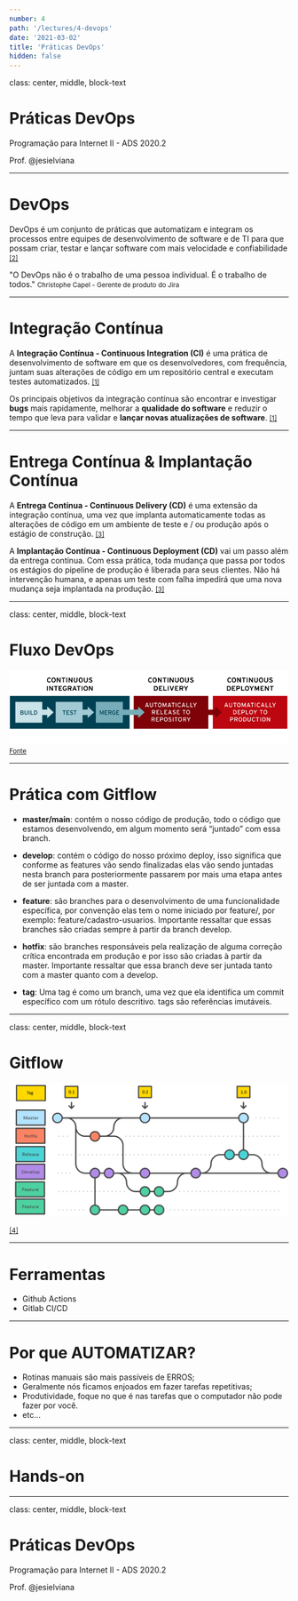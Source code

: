 ```yaml
---
number: 4
path: '/lectures/4-devops'
date: '2021-03-02'
title: 'Práticas DevOps'
hidden: false
---
```


class: center, middle, block-text

# Práticas DevOps

Programação para Internet II - ADS 2020.2

Prof. @jesielviana

---

# DevOps

DevOps é um conjunto de práticas que automatizam e integram os processos entre equipes de desenvolvimento de software e de TI para que possam criar, testar e lançar software com mais velocidade e confiabilidade
<small><a href="https://www.atlassian.com/br/devops" target="_blank">[2]</a></small>

"O DevOps não é o trabalho de uma pessoa individual. É o trabalho de todos."
<small>Christophe Capel - Gerente de produto do Jira</small>

---

# Integração Contínua

A **Integração Contínua - Continuous Integration (CI)** é uma prática de desenvolvimento de software em que os desenvolvedores, com frequência, juntam suas alterações de código em um repositório central e executam testes automatizados.
<small><a href="https://aws.amazon.com/pt/devops/continuous-integration/" target="_blank">[1]</a></small>

Os principais objetivos da integração contínua são encontrar e investigar **bugs** mais rapidamente, melhorar a **qualidade do software** e reduzir o tempo que leva para validar e **lançar novas atualizações de software**.
<small><a href="https://aws.amazon.com/pt/devops/continuous-integration/" target="_blank">[1]</a></small>

---

# Entrega Contínua & Implantação Contínua

A **Entrega Contínua - Continuous Delivery (CD)** é uma extensão da integração contínua, uma vez que implanta automaticamente todas as alterações de código em um ambiente de teste e / ou produção após o estágio de construção.
<small><a href="https://www.atlassian.com/br/continuous-delivery/principles/continuous-integration-vs-delivery-vs-deployment" target="_blank">[3]</a></small>

A **Implantação Contínua - Continuous Deployment (CD)** vai um passo além da entrega contínua. Com essa prática, toda mudança que passa por todos os estágios do pipeline de produção é liberada para seus clientes. Não há intervenção humana, e apenas um teste com falha impedirá que uma nova mudança seja implantada na produção.
<small><a href="https://www.atlassian.com/br/continuous-delivery/principles/continuous-integration-vs-delivery-vs-deployment" target="_blank">[3]</a></small>

---

class: center, middle, block-text

# Fluxo DevOps

![image](../../images/lectures/ci-cd-flow.png)
<small><a href="https://www.redhat.com/pt-br/topics/devops/what-is-continuous-delivery" target="_blank">Fonte</a></small>

---

# Prática com Gitflow

- **master/main**: contém o nosso código de produção, todo o código que estamos desenvolvendo, em algum momento será “juntado” com essa branch.

- **develop**: contém o código do nosso próximo deploy, isso significa que conforme as features vão sendo finalizadas elas vão sendo juntadas nesta branch para posteriormente passarem por mais uma etapa antes de ser juntada com a master.

- **feature**: são branches para o desenvolvimento de uma funcionalidade específica, por convenção elas tem o nome iniciado por feature/, por exemplo: feature/cadastro-usuarios. Importante ressaltar que essas branches são criadas sempre à partir da branch develop.

- **hotfix**: são branches responsáveis pela realização de alguma correção crítica encontrada em produção e por isso são criadas à partir da master. Importante ressaltar que essa branch deve ser juntada tanto com a master quanto com a develop.

- **tag**: Uma tag é como um branch, uma vez que ela identifica um commit específico com um rótulo descritivo. tags são referências imutáveis.

---

class: center, middle, block-text

# Gitflow

![image](../../images/lectures/gitflow.png)

<small><a href="https://maximgorbatyuk.gitbook.io/knowledge-base/software-development/2019-11-27-gitflow-short-info" target="_blank">[4]</a></small>

---

# Ferramentas

- Github Actions
- Gitlab CI/CD

---

# Por que AUTOMATIZAR?

- Rotinas manuais são mais passíveis de ERROS;
- Geralmente nós ficamos enjoados em fazer tarefas repetitivas;
- Produtividade, foque no que é nas tarefas que o computador não pode fazer por você.
- etc...

---

class: center, middle, block-text

# Hands-on

---

class: center, middle, block-text

# Práticas DevOps

Programação para Internet II - ADS 2020.2

Prof. @jesielviana
